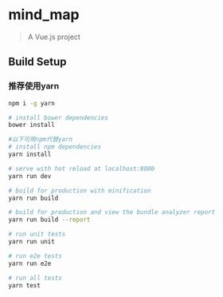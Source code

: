 # mind_map

> A Vue.js project

## Build Setup
### 推荐使用yarn
```bash
npm i -g yarn
```

``` bash
# install bower dependencies
bower install

#以下可用npm代替yarn
# install npm dependencies
yarn install

# serve with hot reload at localhost:8080
yarn run dev

# build for production with minification
yarn run build

# build for production and view the bundle analyzer report
yarn run build --report

# run unit tests
yarn run unit

# run e2e tests
yarn run e2e

# run all tests
yarn test
```

